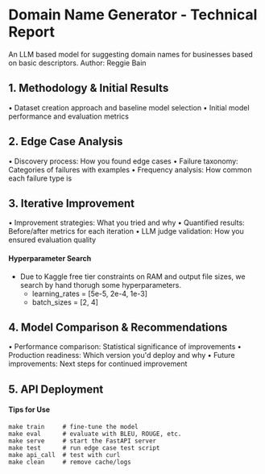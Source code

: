 # Domain Name Generator - Technical Report
An LLM based model for suggesting domain names for businesses based on basic descriptors. 
Author: Reggie Bain


## 1. Methodology & Initial Results
• Dataset creation approach and baseline model selection
• Initial model performance and evaluation metrics
## 2. Edge Case Analysis
• Discovery process: How you found edge cases
• Failure taxonomy: Categories of failures with examples
• Frequency analysis: How common each failure type is
## 3. Iterative Improvement
• Improvement strategies: What you tried and why
• Quantified results: Before/after metrics for each iteration
• LLM judge validation: How you ensured evaluation quality
#### Hyperparameter Search
- Due to Kaggle free tier constraints on RAM and output file sizes, we search by hand thorugh some hyperparameters.
    - learning_rates = [5e-5, 2e-4, 1e-3]
    - batch_sizes = [2, 4]

## 4. Model Comparison & Recommendations
• Performance comparison: Statistical significance of improvements
• Production readiness: Which version you'd deploy and why
• Future improvements: Next steps for continued improvement

## 5. API Deployment
#### Tips for Use
```
make train     # fine-tune the model
make eval      # evaluate with BLEU, ROUGE, etc.
make serve     # start the FastAPI server
make test      # run edge case test script
make api_call  # test with curl
make clean     # remove cache/logs

```
